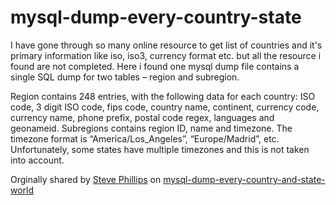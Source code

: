 # mysql-dump-every-country-state
I have gone through so many online resource to get list of countries and it's primary information like iso, iso3, currency format etc. but all the resource i found are not completed. Here i found one mysql dump file contains a single SQL dump for two tables – region and subregion.

Region contains 248 entries, with the following data for each country: ISO code, 3 digit ISO code, fips code, country name, continent, currency code, currency name, phone prefix, postal code regex, languages and geonameid. Subregions contains region ID, name and timezone. The timezone format is “America/Los_Angeles”, “Europe/Madrid”, etc. Unfortunately, some states have multiple timezones and this is not taken into account.

Orginally shared by <a href="https://github.com/kingcoyote">Steve Phillips</a> on <a href="http://stevephillips.me/blog/mysql-dump-every-country-and-state-world">mysql-dump-every-country-and-state-world</a>
